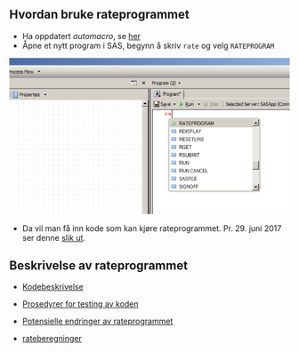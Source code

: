 ## Hvordan bruke rateprogrammet

- Ha oppdatert *automacro*, se [her](http://skde.readthedocs.io/en/master/sas.html#laste-inn-var-egen-autocomplete-fil)
- Åpne et nytt program i SAS, begynn å skriv `rate` og velg `RATEPROGRAM`

![Alt text](bilder/automakro.png)

- Da vil man få inn kode som kan kjøre rateprogrammet. Pr. 29. juni 2017 ser denne [slik ut](Rateprogram).


## Beskrivelse av rateprogrammet

- [Kodebeskrivelse](kode)
- [Prosedyrer for testing av koden](testing)
- [Potensielle endringer av rateprogrammet](endringer)





- [rateberegninger](rateberegninger)

